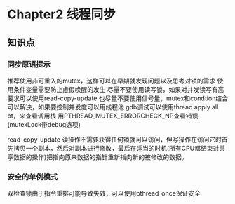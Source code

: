 # Chapter2 线程同步

## 知识点

### 同步原语提示
推荐使用非可重入的mutex，这样可以在早期就发现问题以及思考对锁的需求
使用条件变量需要防止虚假唤醒的发生
尽量不要使用读写锁，如果对并发读写有高要求可以使用read-copy-update
也尽量不要使用信号量，mutex和condtion结合可以解决，如果要控制并发度可以用线程池
gdb调试可以使用thread apply all bt，来查看调用栈
用PTHREAD_MUTEX_ERRORCHECK_NP查看错误(mutexLock带debug选项)

read-copy-update
读操作不需要获得任何锁就可以访问，但写操作在访问它时首先拷贝一个副本，然后对副本进行修改，最后在适当的时机(所有CPU都结束对共享数据的操作)把指向原来数据的指针重新指向新的被修改的数据。

### 安全的单例模式
双检查锁由于指令重排可能导致失效，可以使用pthread_once保证安全



